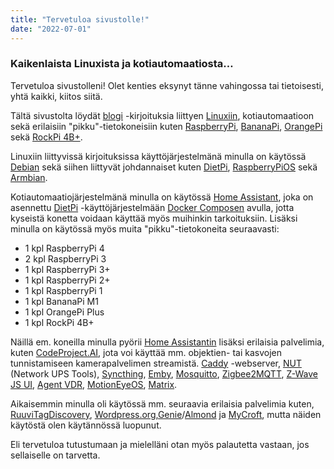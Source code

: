 ```yaml
---
title: "Tervetuloa sivustolle!"
date: "2022-07-01"
---
```


### Kaikenlaista Linuxista ja kotiautomaatiosta…

Tervetuloa sivustolleni! Olet kenties eksynyt tänne vahingossa tai tietoisesti, yhtä kaikki, kiitos siitä.

Tältä sivustolta löydät [blogi](/posts) -kirjoituksia liittyen [Linuxiin](https://www.linux.fi/wiki/Etusivu), kotiautomaatioon sekä erilaisiin "pikku"-tietokoneisiin kuten [RaspberryPi](https://www.raspberrypi.com/), [BananaPi](https://www.banana-pi.org/), [OrangePi](http://www.orangepi.org/) sekä [RockPi 4B+](https://radxa.com/products/rock4/4bp/).

Linuxiin liittyvissä kirjoituksissa käyttöjärjestelmänä minulla on käytössä [Debian](https://www.debian.org/) sekä siihen liittyvät johdannaiset kuten [DietPi](https://dietpi.com/), [RaspberryPiOS](https://www.raspberrypi.com/software/) sekä [Armbian](https://www.armbian.com/).

Kotiautomaatiojärjestelmänä minulla on käytössä [Home Assistant](https://www.home-assistant.io/), joka on asennettu [DietPi](https://dietpi.com/) -käyttöjärjestelmään [Docker Composen](https://docs.docker.com/compose/) avulla, jotta kyseistä konetta voidaan käyttää myös muihinkin tarkoituksiin. Lisäksi minulla on käytössä myös muita "pikku"-tietokoneita seuraavasti:

- 1 kpl RaspberryPi 4
- 2 kpl RaspberryPi 3
- 1 kpl RaspberryPi 3+
- 1 kpl RaspberryPi 2+
- 1 kpl RaspberryPi 1
- 1 kpl BananaPi M1
- 1 kpl OrangePi Plus
- 1 kpl RockPi 4B+

Näillä em. koneilla minulla pyörii [Home Assistantin](https://www.home-assistant.io/) lisäksi erilaisia palvelimia, kuten [CodeProject.AI](https://www.codeproject.com/), jota voi käyttää mm. objektien- tai kasvojen tunnistamiseen kamerapalvelimen streamistä. [Caddy](https://caddyserver.com/) -webserver, [NUT](https://networkupstools.org/) (Network UPS Tools), [Syncthing](https://syncthing.net/), [Emby](https://emby.media/), [Mosquitto](https://mosquitto.org/),  [Zigbee2MQTT](https://www.zigbee2mqtt.io/), [Z-Wave JS UI](https://github.com/zwave-js/zwave-js-ui), [Agent VDR](https://www.ispyconnect.com/), [MotionEyeOS](https://github.com/motioneye-project/motioneyeos/wiki), [Matrix](https://matrix.org/).

Aikaisemmin minulla oli käytössä mm. seuraavia erilaisia palvelimia kuten, [RuuviTagDiscovery](https://github.com/balda/ruuvitag-discovery), [Wordpress.org](https://wordpress.org/),[Genie](https://wiki.almond.stanford.edu/)/[Almond](https://www.home-assistant.io/integrations/almond/) ja [MyCroft](https://mycroft.ai/), mutta näiden käytöstä olen käytännössä luopunut.

Eli tervetuloa tutustumaan ja mielelläni otan myös palautetta vastaan, jos sellaiselle on tarvetta.


